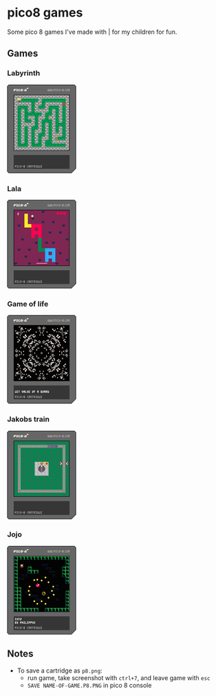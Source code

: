 # pico8 games

Some pico 8 games I've made with | for my children for fun.

## Games

### Labyrinth

![labyrinth](carts/labyrinth.p8.png)

### Lala

![lala](carts/lala.p8.png)

### Game of life

![game-of-life](carts/game-of-life.p8.png)

### Jakobs train

![jakobs-train](carts/jakobs-train.p8.png)

### Jojo

![jojo](carts/jojo.p8.png)

## Notes

- To save a cartridge as ``p8.png``:
  - run game, take screenshot with ``ctrl+7``, and leave game with ``esc``
  - ``SAVE NAME-OF-GAME.P8.PNG`` in pico 8 console